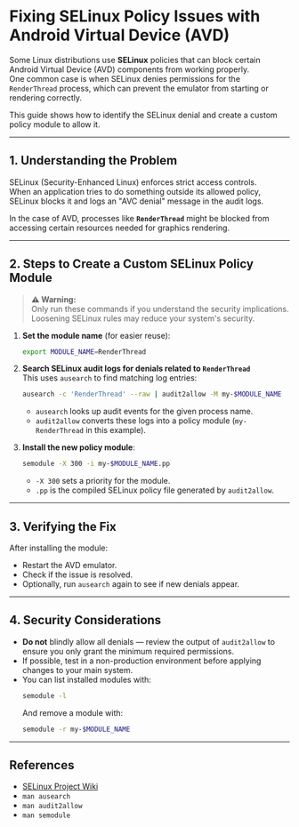# Fixing SELinux Policy Issues with Android Virtual Device (AVD)

Some Linux distributions use **SELinux** policies that can block certain Android Virtual Device (AVD) components from working properly.  
One common case is when SELinux denies permissions for the `RenderThread` process, which can prevent the emulator from starting or rendering correctly.

This guide shows how to identify the SELinux denial and create a custom policy module to allow it.

---

## 1. Understanding the Problem

SELinux (Security-Enhanced Linux) enforces strict access controls.  
When an application tries to do something outside its allowed policy, SELinux blocks it and logs an "AVC denial" message in the audit logs.

In the case of AVD, processes like **`RenderThread`** might be blocked from accessing certain resources needed for graphics rendering.

---

## 2. Steps to Create a Custom SELinux Policy Module

> **⚠ Warning:**  
> Only run these commands if you understand the security implications.  
> Loosening SELinux rules may reduce your system's security.

1. **Set the module name** (for easier reuse):
    ```bash
    export MODULE_NAME=RenderThread
    ```

2. **Search SELinux audit logs for denials related to `RenderThread`**  
   This uses `ausearch` to find matching log entries:
    ```bash
    ausearch -c 'RenderThread' --raw | audit2allow -M my-$MODULE_NAME
    ```
   - `ausearch` looks up audit events for the given process name.
   - `audit2allow` converts these logs into a policy module (`my-RenderThread` in this example).

3. **Install the new policy module**:
    ```bash
    semodule -X 300 -i my-$MODULE_NAME.pp
    ```
   - `-X 300` sets a priority for the module.
   - `.pp` is the compiled SELinux policy file generated by `audit2allow`.

---

## 3. Verifying the Fix

After installing the module:
- Restart the AVD emulator.
- Check if the issue is resolved.
- Optionally, run `ausearch` again to see if new denials appear.

---

## 4. Security Considerations

- **Do not** blindly allow all denials — review the output of `audit2allow` to ensure you only grant the minimum required permissions.
- If possible, test in a non-production environment before applying changes to your main system.
- You can list installed modules with:
    ```bash
    semodule -l
    ```
  And remove a module with:
    ```bash
    semodule -r my-$MODULE_NAME
    ```

---

## References
- [SELinux Project Wiki](https://selinuxproject.org/page/Main_Page)
- `man ausearch`
- `man audit2allow`
- `man semodule`
